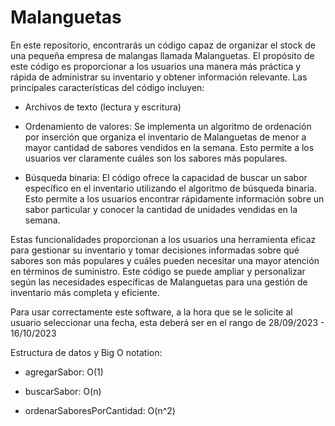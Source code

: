 # Malanguetas

En este repositorio, encontrarás un código capaz de organizar el stock de una pequeña empresa de malangas llamada Malanguetas. El propósito de este código es proporcionar a los usuarios una manera más práctica y rápida de administrar su inventario y obtener información relevante. Las principales características del código incluyen:

  - Archivos de texto (lectura y escritura)

  - Ordenamiento de valores: Se implementa un algoritmo de ordenación por inserción que organiza el inventario de Malanguetas de menor a mayor cantidad de sabores vendidos en la semana. Esto permite a los usuarios ver claramente cuáles son los sabores más populares.

  - Búsqueda binaria: El código ofrece la capacidad de buscar un sabor específico en el inventario utilizando el algoritmo de búsqueda binaria. Esto permite a los usuarios encontrar rápidamente información sobre un sabor particular y conocer la cantidad de unidades
    vendidas en la semana.

Estas funcionalidades proporcionan a los usuarios una herramienta eficaz para gestionar su inventario y tomar decisiones informadas sobre qué sabores son más populares y cuáles pueden necesitar una mayor atención en términos de suministro. Este código se puede ampliar y personalizar según las necesidades específicas de Malanguetas para una gestión de inventario más completa y eficiente.

Para usar correctamente este software, a la hora que se le solicite al usuario seleccionar una fecha, esta deberá ser en el rango de 28/09/2023 - 16/10/2023

Estructura de datos y Big O notation:

- agregarSabor: O(1)

- buscarSabor: O(n)

- ordenarSaboresPorCantidad: O(n^2)
